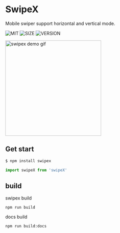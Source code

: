 # SwipeX

Mobile swiper support horizontal and vertical mode.

![MIT](https://img.shields.io/badge/license-MIT-green) ![SIZE](https://img.shields.io/badge/size-7.04%20kb-blue) ![VERSION](https://img.shields.io/badge/version-0.0.1-green)

<img width="300" src="https://img.alicdn.com/tfs/TB1zpC_MeL2gK0jSZPhXXahvXXa-320-656.gif" alt="swipex demo gif">

## Get start

```bash
$ npm install swipex
```

```javascript
import swipeX from 'swipeX'
```

## build

swipex build
```
npm run build
```

docs build
```
npm run build:docs
```